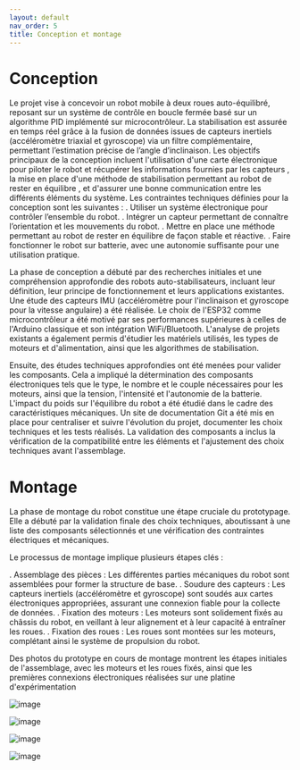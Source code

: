 ```yaml
---
layout: default
nav_order: 5
title: Conception et montage
---
```


# Conception 
Le projet vise à concevoir un robot mobile à deux roues auto-équilibré, reposant sur un système de contrôle en boucle fermée basé sur un algorithme PID implémenté sur microcontrôleur. La stabilisation est assurée en temps réel grâce à la fusion de données issues de capteurs inertiels (accéléromètre triaxial et gyroscope) via un filtre complémentaire, permettant l’estimation précise de l’angle d’inclinaison.
Les objectifs principaux de la conception incluent l'utilisation d'une carte électronique pour piloter le robot et récupérer les informations fournies par les capteurs , la mise en place d'une méthode de stabilisation permettant au robot de rester en équilibre , et d'assurer une bonne communication entre les différents éléments du système.
Les contraintes techniques définies pour la conception sont les suivantes :
  . Utiliser un système électronique pour contrôler l’ensemble du robot.
  . Intégrer un capteur permettant de connaître l’orientation et les mouvements du robot.
  . Mettre en place une méthode permettant au robot de rester en équilibre de façon stable et réactive.
  . Faire fonctionner le robot sur batterie, avec une autonomie suffisante pour une utilisation pratique.

La phase de conception a débuté par des recherches initiales et une compréhension approfondie des robots auto-stabilisateurs, incluant leur définition, leur principe de fonctionnement et leurs applications existantes. Une étude des capteurs IMU (accéléromètre pour l'inclinaison et gyroscope pour la vitesse angulaire) a été réalisée. Le choix de l'ESP32 comme microcontrôleur a été motivé par ses performances supérieures à celles de l'Arduino classique et son intégration WiFi/Bluetooth. L'analyse de projets existants a également permis d'étudier les matériels utilisés, les types de moteurs et d'alimentation, ainsi que les algorithmes de stabilisation.

Ensuite, des études techniques approfondies ont été menées pour valider les composants. Cela a impliqué la détermination des composants électroniques tels que le type, le nombre et le couple nécessaires pour les moteurs, ainsi que la tension, l'intensité et l'autonomie de la batterie. L'impact du poids sur l'équilibre du robot a été étudié dans le cadre des caractéristiques mécaniques. Un site de documentation Git a été mis en place pour centraliser et suivre l'évolution du projet, documenter les choix techniques et les tests réalisés. La validation des composants a inclus la vérification de la compatibilité entre les éléments et l'ajustement des choix techniques avant l'assemblage.


# Montage
La phase de montage du robot constitue une étape cruciale du prototypage. Elle a débuté par la validation finale des choix techniques, aboutissant à une liste des composants sélectionnés et une vérification des contraintes électriques et mécaniques.

Le processus de montage implique plusieurs étapes clés :

  . Assemblage des pièces : Les différentes parties mécaniques du robot sont assemblées pour former la structure de base.
  . Soudure des capteurs : Les capteurs inertiels (accéléromètre et gyroscope) sont soudés aux cartes électroniques appropriées, assurant une connexion fiable pour la collecte de données.
  . Fixation des moteurs : Les moteurs sont solidement fixés au châssis du robot, en veillant à leur alignement et à leur capacité à entraîner les roues.
  . Fixation des roues : Les roues sont montées sur les moteurs, complétant ainsi le système de propulsion du robot.
  
Des photos du prototype en cours de montage montrent les étapes initiales de l'assemblage, avec les moteurs et les roues fixés, ainsi que les premières connexions électroniques réalisées sur une platine d'expérimentation

![image](https://cloudlasalle.sharepoint.com/sites/TEAMS-AMS-PROJETI32-08Robotautostabilisation/Documents%20partages/08%20Robot%20%C3%A0%20auto%20stabilisation/WhatsApp%20Image%202025-04-07%20at%2011.33.29.jpeg?csf=1&web=1&e=ia34hh)

![image](https://cloudlasalle.sharepoint.com/sites/TEAMS-AMS-PROJETI32-08Robotautostabilisation/Documents%20partages/08%20Robot%20%C3%A0%20auto%20stabilisation/WhatsApp%20Image%202025-04-29%20at%2008.46.29.jpeg?csf=1&web=1&e=mZbL11)

![image](https://cloudlasalle.sharepoint.com/sites/TEAMS-AMS-PROJETI32-08Robotautostabilisation/Documents%20partages/08%20Robot%20%C3%A0%20auto%20stabilisation/WhatsApp%20Image%202025-05-20%20at%2020.57.11%20(1).jpeg?csf=1&web=1&e=NaMf59)

![image](https://cloudlasalle.sharepoint.com/sites/TEAMS-AMS-PROJETI32-08Robotautostabilisation/Documents%20partages/08%20Robot%20%C3%A0%20auto%20stabilisation/ChatGPT%20Image%2020%20mai%202025,%2008_54_57.png?csf=1&web=1&e=1dF16h)
